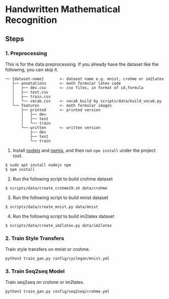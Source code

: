 # Handwritten Mathematical Recognition

## Steps

### 1. Preprocessing

This is for the data preprocessing. If you already have the dataset like the following, you can skip it.

```
── {dataset-name}       <- dataset name e.g. mnist, crohme or im2latex
   ├── annotations      <- math formular latex code
   │   ├── dev.csv      <- csv files, in format of id,formula
   │   ├── test.csv
   │   ├── train.csv
   |   └── vocab.csv    <- vocab build by scripts/data/build_vocab.py
   └── features         <- math formular images
       ├── printed      <- printed version
       │   ├── dev
       │   ├── test
       │   └── train
       └── written      <- written version
           ├── dev
           ├── test
           └── train
```

1. Install [nodejs](https://nodejs.org/en/) and [npmjs](https://www.npmjs.com/), and then run `npm install` under the project root. 

```
$ sudo apt install nodejs npm
$ npm install
```

2. Run the following script to build crohme dataset

```
$ scripts/data/create_crohme19.sh data/crohme
```

3. Run the following script to build mnist dataset

```
$ scripts/data/create_mnist.py data/mnist
```

4. Run the following script to build im2latex dataset

```
$ scripts/data/create_im2latex.py data/im2latex
```

### 2. Train Style Transfers

Train style transfers on mnist or crohme.

```
python3 train_gan.py config/cyclegan/mnist.yml
```

### 3. Train Seq2seq Model
 

Train seq2seq on crohme or im2latex.

```
python3 train_gan.py config/seq2seq/crohme.yml
```